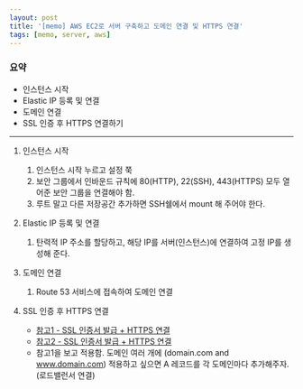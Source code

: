 ```yaml
---
layout: post
title: '[memo] AWS EC2로 서버 구축하고 도메인 연결 및 HTTPS 연결'
tags: [memo, server, aws]
---
```


### 요약

- 인스턴스 시작
- Elastic IP 등록 및 연결
- 도메인 연결
- SSL 인증 후 HTTPS 연결하기

---

1. 인스턴스 시작
   1. 인스턴스 시작 누르고 설정 쭉
   2. 보안 그룹에서 인바운드 규칙에 80(HTTP), 22(SSH), 443(HTTPS) 모두 열어준 보안 그룹을 연결해야 함.
   3. 루트 말고 다른 저장공간 추가하면 SSH쉘에서 mount 해 주어야 한다.
2. Elastic IP 등록 및 연결
   1. 탄력적 IP 주소를 할당하고, 해당 IP를 서버(인스턴스)에 연결하여 고정 IP를 생성해 준다.
3. 도메인 연결
   1. Route 53 서비스에 접속하여 도메인 연결

4. SSL 인증 후 HTTPS 연결
   - [참고1 - SSL 인증서 발급 + HTTPS 연결](https://developer111.tistory.com/21?category=926455)
   - [참고2 - SSL 인증서 발급 + HTTPS 연결](https://brunch.co.kr/@skykamja24/287)
   - 참고1을 보고 적용함. 도메인 여러 개에 (domain.com and www.domain.com) 적용하고 싶으면 A 레코드를 각 도메인마다 추가해주자. (로드밸런서 연결)